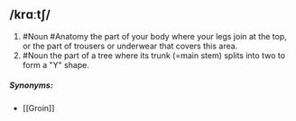 ## /krɑːtʃ/ 
1. #Noun #Anatomy
the part of your body where your legs join at the top, or the part of trousers or underwear that covers this area.
2. #Noun 
the part of a tree where its trunk (=main stem) splits into two to form a "Y" shape.
  
##### Synonyms:
- [[Groin]]